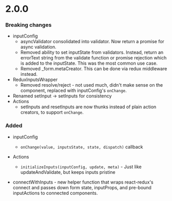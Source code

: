 # 2.0.0
### Breaking changes
- inputConfig
    - asyncValidator consolidated into validator. Now return a promise for async validation.
    - Removed ability to set inputState from validators. Instead, return an errorText string from the validate 
        function or promise rejection which is added to the inputState. This was the most common use case.
    - Removed _form.metaCreator. This can be done via redux middleware instead.
- ReduxInputsWrapper
    - Removed resolve/reject - not used much, didn't make sense on the component, replaced with inputConfig's `onChange`.
- Renamed setInput -> setInputs for consistency 
- Actions
    - setInputs and resetInputs are now thunks instead of plain action creators, to support `onChange`. 
   
    
### Added
- inputConfig 
    - `onChange(value, inputsState, state, dispatch)` callback 
    
- Actions
    - `initializeInputs(inputConfig, update, meta)` - Just like updateAndValidate, but keeps inputs pristine
    
- connectWithInputs - new helper function that wraps react-redux's connect and passes down form state, inputProps, 
    and pre-bound inputActions to connected components.
    
